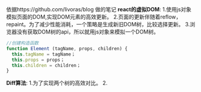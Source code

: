 依据https://github.com/livoras/blog 做的笔记
**react的虚拟DOM**:
1.使用js对象模拟页面的DOM,实现DOM元素的高效更新。
2.页面的更新伴随着reflow，repaint。为了减少性能消耗，一个策略是生成新旧DOM树，比较选择更新。
3.浏览器没有获取DOM树的api，所以就用js对象来模拟一个DOM树。
```javascript
//创建构造函数
function Element (tagName, props, children) {
  this.tagName = tagName；
  this.props = props；
  this.children = children；
}
```
**Diff算法**:
1.为了实现两个树的高效对比。
2.


